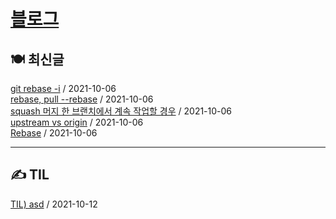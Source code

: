 
# [블로그](https://alkhwa-113.tistory.com/)
##  🍽 최신글
[git rebase -i](https://alkhwa-113.tistory.com/entry/git-rebase-i) / 2021-10-06</br>[rebase, pull --rebase](https://alkhwa-113.tistory.com/entry/rebase-pull-rebase) / 2021-10-06</br>[squash 머지 한 브랜치에서 계속 작업할 경우](https://alkhwa-113.tistory.com/entry/squash-%EB%A8%B8%EC%A7%80-%ED%95%9C-%EB%B8%8C%EB%9E%9C%EC%B9%98%EC%97%90%EC%84%9C-%EA%B3%84%EC%86%8D-%EC%9E%91%EC%97%85%ED%95%A0-%EA%B2%BD%EC%9A%B0) / 2021-10-06</br>[upstream vs origin](https://alkhwa-113.tistory.com/entry/upstream-vs-origin) / 2021-10-06</br>[Rebase](https://alkhwa-113.tistory.com/entry/Rebase) / 2021-10-06</br>

---
##  ✍️ TIL
[TIL) asd](https://alkhwa-113.tistory.com/entry/asdf) / 2021-10-12</br>